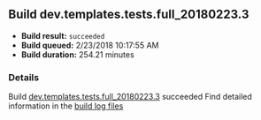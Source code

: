## Build dev.templates.tests.full_20180223.3
- **Build result:** `succeeded`
- **Build queued:** 2/23/2018 10:17:55 AM
- **Build duration:** 254.21 minutes
### Details
Build [dev.templates.tests.full_20180223.3](https://winappstudio.visualstudio.com/web/build.aspx?pcguid=a4ef43be-68ce-4195-a619-079b4d9834c2&builduri=vstfs%3a%2f%2f%2fBuild%2fBuild%2f25123) succeeded
Find detailed information in the [build log files](https://uwpctdiags.blob.core.windows.net/buildlogs/dev.templates.tests.full_20180223.3_logs.zip)

